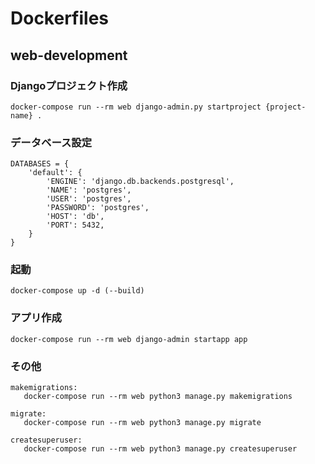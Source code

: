 # Dockerfiles

## web-development

### Djangoプロジェクト作成
```
docker-compose run --rm web django-admin.py startproject {project-name} .
```
### データベース設定
```
DATABASES = {
    'default': {
        'ENGINE': 'django.db.backends.postgresql',
        'NAME': 'postgres',
        'USER': 'postgres',
        'PASSWORD': 'postgres',
        'HOST': 'db',
        'PORT': 5432,
    }
}
```
### 起動
```
docker-compose up -d (--build)
```
### アプリ作成
```
docker-compose run --rm web django-admin startapp app
```
### その他
```
makemigrations:
   docker-compose run --rm web python3 manage.py makemigrations

migrate:
   docker-compose run --rm web python3 manage.py migrate

createsuperuser:
   docker-compose run --rm web python3 manage.py createsuperuser
```